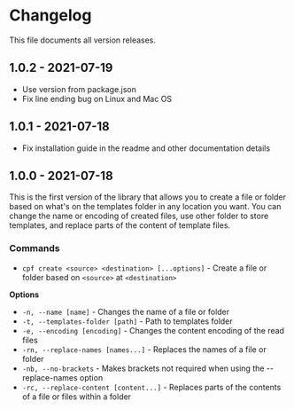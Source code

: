 # Changelog

This file documents all version releases.

## 1.0.2 - 2021-07-19

- Use version from package.json
- Fix line ending bug on Linux and Mac OS

## 1.0.1 - 2021-07-18

- Fix installation guide in the readme and other documentation details

## 1.0.0 - 2021-07-18

This is the first version of the library that allows you to create a file or folder based on what's on the templates folder in any location you want. You can change the name or encoding of created files, use other folder to store templates, and replace parts of the content of template files.

### Commands

- `cpf create <source> <destination> [...options]` - Create a file or folder based on `<source>` at `<destination>`

**Options**

- `-n, --name [name]` - Changes the name of a file or folder
- `-t, --templates-folder [path]` - Path to templates folder
- `-e, --encoding [encoding]` - Changes the content encoding of the read files
- `-rn, --replace-names [names...]` - Replaces the names of a file or folder
- `-nb, --no-brackets` - Makes brackets not required when using the --replace-names option
- `-rc, --replace-content [content...]` - Replaces parts of the contents of a file or files within a folder
